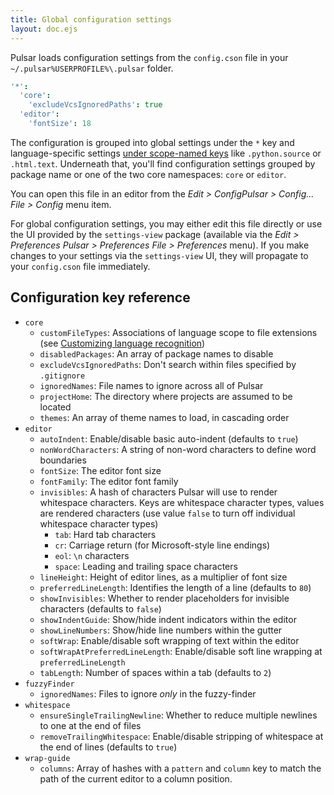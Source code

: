 ```yaml
---
title: Global configuration settings
layout: doc.ejs
---
```


Pulsar loads configuration settings from the `config.cson` file in your <span class="platform-linux platform-mac">`~/.pulsar`</span><span class="platform-win">`%USERPROFILE%\.pulsar`</span> folder.

```coffee
'*':
  'core':
    'excludeVcsIgnoredPaths': true
  'editor':
    'fontSize': 18
```

The configuration is grouped into global settings under the `*` key and language-specific settings [under scope-named keys](../language-specific-configuration-settings/) like `.python.source` or `.html.text`. Underneath that, you'll find configuration settings grouped by package name or one of the two core namespaces: `core` or `editor`.

You can open this file in an editor from the <span class="platform-linux">_Edit > Config_</span><span class="platform-mac">_Pulsar > Config…_</span><span class="platform-win">_File > Config_</span> menu item.

For global configuration settings, you may either edit this file directly or use the UI provided by the `settings-view` package (available via the <span class="platform-linux">_Edit > Preferences_</span> <span class="platform-mac">_Pulsar > Preferences_</span> <span class="platform-win">_File > Preferences_</span> menu). If you make changes to your settings via the `settings-view` UI, they will propagate to your `config.cson` file immediately.

## Configuration key reference

- `core`
  - `customFileTypes`: Associations of language scope to file extensions (see [Customizing language recognition](/customizing-pulsar/customizing-language-recognition/))
  - `disabledPackages`: An array of package names to disable
  - `excludeVcsIgnoredPaths`: Don't search within files specified by `.gitignore`
  - `ignoredNames`: File names to ignore across all of Pulsar
  - `projectHome`: The directory where projects are assumed to be located
  - `themes`: An array of theme names to load, in cascading order
- `editor`
  - `autoIndent`: Enable/disable basic auto-indent (defaults to `true`)
  - `nonWordCharacters`: A string of non-word characters to define word
    boundaries
  - `fontSize`: The editor font size
  - `fontFamily`: The editor font family
  - `invisibles`: A hash of characters Pulsar will use to render whitespace
    characters. Keys are whitespace character types, values are
    rendered characters (use value `false` to turn off individual
    whitespace character types)
    - `tab`: Hard tab characters
    - `cr`: Carriage return (for Microsoft-style line endings)
    - `eol`: `\n` characters
    - `space`: Leading and trailing space characters
  - `lineHeight`: Height of editor lines, as a multiplier of font size
  - `preferredLineLength`: Identifies the length of a line (defaults to `80`)
  - `showInvisibles`: Whether to render placeholders for invisible characters
    (defaults to `false`)
  - `showIndentGuide`: Show/hide indent indicators within the editor
  - `showLineNumbers`: Show/hide line numbers within the gutter
  - `softWrap`: Enable/disable soft wrapping of text within the editor
  - `softWrapAtPreferredLineLength`: Enable/disable soft line wrapping at
    `preferredLineLength`
  - `tabLength`: Number of spaces within a tab (defaults to `2`)
- `fuzzyFinder`
  - `ignoredNames`: Files to ignore _only_ in the fuzzy-finder
- `whitespace`
  - `ensureSingleTrailingNewline`: Whether to reduce multiple newlines to one at
    the end of files
  - `removeTrailingWhitespace`: Enable/disable stripping of whitespace at the
    end of lines (defaults to `true`)
- `wrap-guide`
  - `columns`: Array of hashes with a `pattern` and `column` key to match the
    path of the current editor to a column position.
